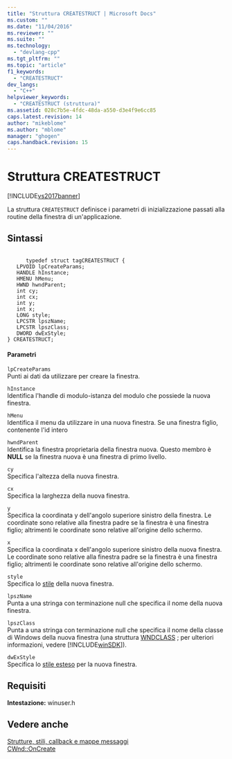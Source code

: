 ```yaml
---
title: "Struttura CREATESTRUCT | Microsoft Docs"
ms.custom: ""
ms.date: "11/04/2016"
ms.reviewer: ""
ms.suite: ""
ms.technology: 
  - "devlang-cpp"
ms.tgt_pltfrm: ""
ms.topic: "article"
f1_keywords: 
  - "CREATESTRUCT"
dev_langs: 
  - "C++"
helpviewer_keywords: 
  - "CREATESTRUCT (struttura)"
ms.assetid: 028c7b5e-4fdc-48da-a550-d3e4f9e6cc85
caps.latest.revision: 14
author: "mikeblome"
ms.author: "mblome"
manager: "ghogen"
caps.handback.revision: 15
---
```

# Struttura CREATESTRUCT
[!INCLUDE[vs2017banner](../../assembler/inline/includes/vs2017banner.md)]

La struttura `CREATESTRUCT` definisce i parametri di inizializzazione passati alla routine della finestra di un'applicazione.  
  
## Sintassi  
  
```  
  
      typedef struct tagCREATESTRUCT {  
   LPVOID lpCreateParams;  
   HANDLE hInstance;  
   HMENU hMenu;  
   HWND hwndParent;  
   int cy;  
   int cx;  
   int y;  
   int x;  
   LONG style;  
   LPCSTR lpszName;  
   LPCSTR lpszClass;  
   DWORD dwExStyle;  
} CREATESTRUCT;  
```  
  
#### Parametri  
 `lpCreateParams`  
 Punti ai dati da utilizzare per creare la finestra.  
  
 `hInstance`  
 Identifica l'handle di modulo\-istanza del modulo che possiede la nuova finestra.  
  
 `hMenu`  
 Identifica il menu da utilizzare in una nuova finestra.  Se una finestra figlio, contenente l'id intero  
  
 `hwndParent`  
 Identifica la finestra proprietaria della finestra nuova.  Questo membro è **NULL** se la finestra nuova è una finestra di primo livello.  
  
 `cy`  
 Specifica l'altezza della nuova finestra.  
  
 `cx`  
 Specifica la larghezza della nuova finestra.  
  
 `y`  
 Specifica la coordinata y dell'angolo superiore sinistro della finestra.  Le coordinate sono relative alla finestra padre se la finestra è una finestra figlio; altrimenti le coordinate sono relative all'origine dello schermo.  
  
 `x`  
 Specifica la coordinata x dell'angolo superiore sinistro della nuova finestra.  Le coordinate sono relative alla finestra padre se la finestra è una finestra figlio; altrimenti le coordinate sono relative all'origine dello schermo.  
  
 `style`  
 Specifica lo [stile](../../mfc/reference/styles-used-by-mfc.md) della nuova finestra.  
  
 `lpszName`  
 Punta a una stringa con terminazione null che specifica il nome della nuova finestra.  
  
 `lpszClass`  
 Punta a una stringa con terminazione null che specifica il nome della classe di Windows della nuova finestra \(una struttura [WNDCLASS](http://msdn.microsoft.com/library/windows/desktop/ms633576) ; per ulteriori informazioni, vedere [!INCLUDE[winSDK](../../atl/includes/winsdk_md.md)]\).  
  
 `dwExStyle`  
 Specifica lo [stile esteso](../../mfc/reference/extended-window-styles.md) per la nuova finestra.  
  
## Requisiti  
 **Intestazione:** winuser.h  
  
## Vedere anche  
 [Strutture, stili, callback e mappe messaggi](../../mfc/reference/structures-styles-callbacks-and-message-maps.md)   
 [CWnd::OnCreate](../Topic/CWnd::OnCreate.md)